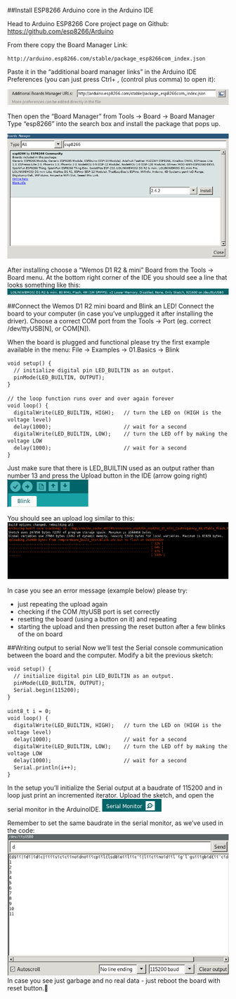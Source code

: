 ##Install ESP8266 Arduino core in the Arduino IDE

Head to Arduino ESP8266 Core project page on Github: https://github.com/esp8266/Arduino

From there copy the Board Manager Link:
```
http://arduino.esp8266.com/stable/package_esp8266com_index.json
```

Paste it in the “additional board manager links” in the Arduino IDE Preferences (you can just press Ctrl+ ,  (control plus comma) to open it):

![Board manager link](images/boardManagerLink.png)

Then open the “Board Manager” from Tools -> Board -> Board Manager
Type “esp8266” into the search box and install the package that pops up.

![Board manager](images/boardManager.png)

After installing choose a “Wemos D1 R2 & mini” Board from the Tools -> Board menu.
At the bottom right corner of the IDE you should see a line that looks something like this:  
![Board chosen](images/boardChosen.png)

##Connect the Wemos D1 R2 mini board and Blink an LED!
Connect the board to your computer (in case you’ve unplugged it after installing the driver).
Choose a correct COM port from the Tools -> Port (eg. correct /dev/ttyUSB[N], or COM[N]).

When the board is plugged and functional please try the first example available in the menu:
File -> Examples -> 01.Basics -> Blink
```
void setup() {
  // initialize digital pin LED_BUILTIN as an output.
  pinMode(LED_BUILTIN, OUTPUT);
}

// the loop function runs over and over again forever
void loop() {
  digitalWrite(LED_BUILTIN, HIGH);   // turn the LED on (HIGH is the voltage level)
  delay(1000);                       // wait for a second
  digitalWrite(LED_BUILTIN, LOW);    // turn the LED off by making the voltage LOW
  delay(1000);                       // wait for a second
}
```
Just make sure that there is LED_BUILTIN used as an output rather than number 13 and press the Upload button in the IDE (arrow going right)
![Upload](images/upload.png)

You should see an upload log similar to this:
![Upload log](images/uploadLog.png)

In case you see an error message (example below) please try:
* just repeating the upload again
* checking if the COM /ttyUSB port is set correctly
* resetting the board (using a button on it) and repeating
* starting the upload and then pressing the reset button after a few blinks of the on board


##Writing output to serial
Now we’ll test the Serial console communication between the board and the computer.
Modify a bit the previous sketch:
```
void setup() {
  // initialize digital pin LED_BUILTIN as an output.
  pinMode(LED_BUILTIN, OUTPUT);
  Serial.begin(115200);
}

uint8_t i = 0;
void loop() {
  digitalWrite(LED_BUILTIN, HIGH);   // turn the LED on (HIGH is the voltage level)
  delay(1000);                       // wait for a second
  digitalWrite(LED_BUILTIN, LOW);    // turn the LED off by making the voltage LOW
  delay(1000);                       // wait for a second
  Serial.println(i++);
}
```

In the setup you’ll initialize the Serial output at a baudrate of 115200 and in loop just print an incremented iterator.
Upload the sketch, and open the serial monitor in the ArduinoIDE.
![Serial monitor](images/serialMonitor.png)

Remember to set the same baudrate in the serial monitor, as we’ve used in the code:
![Serial monitor](images/serialLog.png)
In case you see just garbage and no real data - just reboot the board with reset button.
